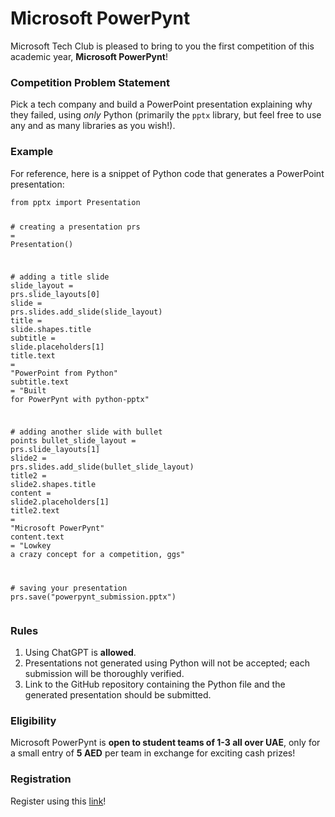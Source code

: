 <h1 id="microsoft-powerpynt">Microsoft PowerPynt</h1>
<p>Microsoft Tech Club is pleased to bring to you the first competition of this academic year, <strong>Microsoft PowerPynt</strong>!</p>
<h3 id="competition-problem-statement">Competition Problem Statement</h3>
<p>Pick a tech company and build a PowerPoint presentation explaining why they failed, using <em>only</em> Python (primarily the <code>pptx</code> library, but feel free to use any and as many libraries as you wish!).</p>
<h3 id="example">Example</h3>
<p>For reference, here is a snippet of Python code that generates a PowerPoint presentation:</p>
<pre class=" language-python"><code class="prism  language-python"><span class="token keyword">from</span> pptx <span class="token keyword">import</span> Presentation

<span class="token comment"># creating a presentation</span>
prs <span class="token operator">=</span> Presentation<span class="token punctuation">(</span><span class="token punctuation">)</span>

<span class="token comment"># adding a title slide</span>
slide_layout <span class="token operator">=</span> prs<span class="token punctuation">.</span>slide_layouts<span class="token punctuation">[</span><span class="token number">0</span><span class="token punctuation">]</span>
slide <span class="token operator">=</span> prs<span class="token punctuation">.</span>slides<span class="token punctuation">.</span>add_slide<span class="token punctuation">(</span>slide_layout<span class="token punctuation">)</span>
title <span class="token operator">=</span> slide<span class="token punctuation">.</span>shapes<span class="token punctuation">.</span>title
subtitle <span class="token operator">=</span> slide<span class="token punctuation">.</span>placeholders<span class="token punctuation">[</span><span class="token number">1</span><span class="token punctuation">]</span>
title<span class="token punctuation">.</span>text <span class="token operator">=</span> <span class="token string">"PowerPoint from Python"</span>
subtitle<span class="token punctuation">.</span>text <span class="token operator">=</span> <span class="token string">"Built for PowerPynt with python-pptx"</span>

<span class="token comment"># adding another slide with bullet points</span>
bullet_slide_layout <span class="token operator">=</span> prs<span class="token punctuation">.</span>slide_layouts<span class="token punctuation">[</span><span class="token number">1</span><span class="token punctuation">]</span>
slide2 <span class="token operator">=</span> prs<span class="token punctuation">.</span>slides<span class="token punctuation">.</span>add_slide<span class="token punctuation">(</span>bullet_slide_layout<span class="token punctuation">)</span>
title2 <span class="token operator">=</span> slide2<span class="token punctuation">.</span>shapes<span class="token punctuation">.</span>title
content <span class="token operator">=</span> slide2<span class="token punctuation">.</span>placeholders<span class="token punctuation">[</span><span class="token number">1</span><span class="token punctuation">]</span>
title2<span class="token punctuation">.</span>text <span class="token operator">=</span> <span class="token string">"Microsoft PowerPynt"</span>
content<span class="token punctuation">.</span>text <span class="token operator">=</span> <span class="token string">"Lowkey a crazy concept for a competition, ggs"</span>

<span class="token comment"># saving your presentation</span>
prs<span class="token punctuation">.</span>save<span class="token punctuation">(</span><span class="token string">"powerpynt_submission.pptx"</span><span class="token punctuation">)</span>
</code></pre>
<h3 id="rules">Rules</h3>
<ol>
<li>Using ChatGPT is <strong>allowed</strong>.</li>
<li>Presentations not generated using Python will not be accepted; each submission will be thoroughly verified.</li>
<li>Link to the GitHub repository containing the Python file and the generated presentation should be submitted.</li>
</ol>
<h3 id="eligibility">Eligibility</h3>
<p>Microsoft PowerPynt is <strong>open to student teams of 1-3 all over UAE</strong>, only for a small entry of <strong>5 AED</strong> per team in exchange for exciting cash prizes!</p>
<h3 id="registration">Registration</h3>
<p>Register using this <a href="https://forms.gle/wK2peyigWnXZdbDC6">link</a>!</p>

